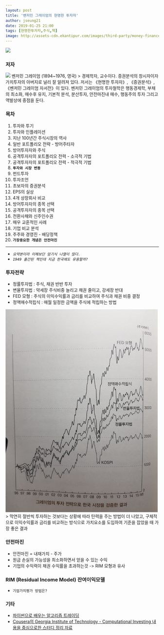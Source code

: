 ```yaml
---
layout: post
title: '벤저민 그레이엄의 현명한 투자자'
author: jseung21
date: 2019-01-25 21:00
tags: [현명한투자자,주식,책]
image: http://assets-cdn.ekantipur.com/images/third-party/money-finance/Stock-Market--Adults--Online-copy-17072018090131-1000x0.jpg
---
```


<img src="https://image.aladin.co.kr/product/6916/31/letslook/8992573820_f.jpg" width="300">

### 저자
<img src="http://pds.joins.com/news/component/htmlphoto_mmdata/201204/09/htm_2012040912584550105011.jpg" width="100">
벤저민 그레이엄 (1894~1976, 영국)
> 경제학자, 교수이다. 증권분석의 창시자이자 가치투자의 아버지로 널리 잘 알려져 있다. 저서는 《현명한 투자자》, 《증권분석》, 《벤저민 그레이엄 자서전》이 있다. 벤저민 그레이엄의 투자철학은 행동경제학, 부채의 최소화, 매수후 유지, 기본적 분석, 분산투자, 안전마진내 매수, 행동주의 투자 그리고 역발상에 중점을 둔다.

### 목차
1. 투자와 투기
1. 투자와 인플레이션
1. 지난 100년간 주식시장의 역사
1. 일반 포트폴리오 전략 - 방어주타자
1. 방어투자자와 주식
1. 공격투자자의 포트폴리오 전력 - 소극적 기법
1. 공격투자자의 포트폴리오 전력 - 적극적 기법
1. **`투자와 시장 변동`**
1. 펀드투자
1. 투자조언
1. 초보자의 증권분석
1. EPS의 실상
1. 4개 상장회사 비교
1. 방어투자자의 종목 선택
1. 공격투자자의 종목 선택
1. 전환사채와 신주인수권
1. 매우 교훈적인 사례
1. 기업 비교 분석
1. 주주와 경영진 - 배당정책
1. **`가장중요한 개념은 안전마진`**

***

- *`요약본이라 이해보단 암기식 나열이 많다.`*  
- *`1949 출간된 책인데 지금 한국에도 유용할까?`*  

### 투자전략 
- 정률투자법 : 주식, 채권 반반 투자
- 변율투자법 : 약세장 주식비중 늘리고 채권 줄이고, 강세장 반대
- FED 모형 : 주식의 이익수익률과 금리를 비교하여 주식과 채권 비중 결정
- 정액매수적립식 : 매월 일정한 금액을 주식에 적립하는 방법  
<img src="/files/investment.jpg" width="500">  
> 막연히 절반씩 투자하는 것보다는 상황에 따라 탄력을 주는 방법이 더 나았고, 구체적으로 이익수익률과 금리를 비교하는 방식으로 가치요소를 도입하여 기준을 잡았을 때 가장 좋은 결과

### 안전마진
- 안전마진 = 내재가치 - 주가  
- 원금 손실의 가능성을 최소화하면서 얻을 수 있는 수익
- 기업의 수익력이 채권 수익률을 초과하는것 -> RIM 모형과 유사  

### RIM (Residual Income Model) 잔여이익모델
- `기업가치평가 방법은?`  


### 기타
- [파이썬으로 배우는 알고리즘 트레이딩](https://wikidocs.net/book/110)  
- [Cousera의 Georgia Institute of Technology - Computational Investing 내용을 중심으로한 스터디 정리 자료](https://github.com/whikwon/computational-investing)  


